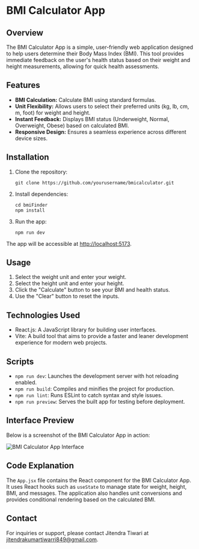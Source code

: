 # BMI Calculator App

## Overview

The BMI Calculator App is a simple, user-friendly web application designed to help users determine their Body Mass Index (BMI). This tool provides immediate feedback on the user's health status based on their weight and height measurements, allowing for quick health assessments.

## Features

* **BMI Calculation:** Calculate BMI using standard formulas.
* **Unit Flexibility:** Allows users to select their preferred units (kg, lb, cm, m, foot) for weight and height.
* **Instant Feedback:** Displays BMI status (Underweight, Normal, Overweight, Obese) based on calculated BMI.
* **Responsive Design:** Ensures a seamless experience across different device sizes.

## Installation

1. Clone the repository:
   ```
   git clone https://github.com/yourusername/bmicalculator.git
   ```
2. Install dependencies:
   ```
   cd bmiFinder
   npm install
   ```
3. Run the app:
   ```
   npm run dev
   ```

The app will be accessible at [http://localhost:5173](https://chatgpt.com/g/g-2fkFE8rbu-dall-e/c/537e24f8-4859-4ad0-ab42-c52bb17f93e0).

## Usage

1. Select the weight unit and enter your weight.
2. Select the height unit and enter your height.
3. Click the "Calculate" button to see your BMI and health status.
4. Use the "Clear" button to reset the inputs.

## Technologies Used

* React.js: A JavaScript library for building user interfaces.
* Vite: A build tool that aims to provide a faster and leaner development experience for modern web projects.

## Scripts

* `npm run dev`: Launches the development server with hot reloading enabled.
* `npm run build`: Compiles and minifies the project for production.
* `npm run lint`: Runs ESLint to catch syntax and style issues.
* `npm run preview`: Serves the built app for testing before deployment.

## Interface Preview

Below is a screenshot of the BMI Calculator App in action:


![BMI Calculator App Interface](./src/assets/image.png)

## Code Explanation

The `App.jsx` file contains the React component for the BMI Calculator App. It uses React hooks such as `useState` to manage state for weight, height, BMI, and messages. The application also handles unit conversions and provides conditional rendering based on the calculated BMI.

## Contact

For inquiries or support, please contact Jitendra Tiwari at [jitendrakumartiwarri849@gmail.com]().
